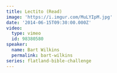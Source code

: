 ```yaml
---
title: Lectito (Read)
image: 'https://i.imgur.com/MuLYIpM.jpg'
date: '2014-06-15T09:30:00.000Z'
video:
  type: vimeo
  id: 98380580
speaker:
  name: Bart Wilkins
  permalink: bart-wilkins
series: flatland-bible-challenge
---
```


